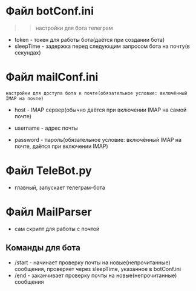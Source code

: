 # Файл botConf.ini
>> настройки для бота телеграм
- token - токен для работы бота(даётся при создании бота)
- sleepTime - задержка перед следующим запросом бота на почту(в секундах)

# Файл mailConf.ini
`настройки для доступа бота к почте(обязательное условие: включённый IMAP на почте)`
- host - IMAP сервер(обычно даётся при включении IMAP на самой почте)
* username - адрес почты
+ password - пароль(обязательное условие: включённый IMAP на почте, даётся при включении IMAP)

# Файл TeleBot.py
- главный, запускает телеграм-бота
# Файл MailParser
- сам скрипт для работы с почтой

## Команды для бота
- /start - начинает проверку почты на новые(непрочитанные) сообщения, проверяет через sleepTime, указанное в botConf.ini
- /end - заканчивает проверку почты на новые(непрочитанные) сообщения